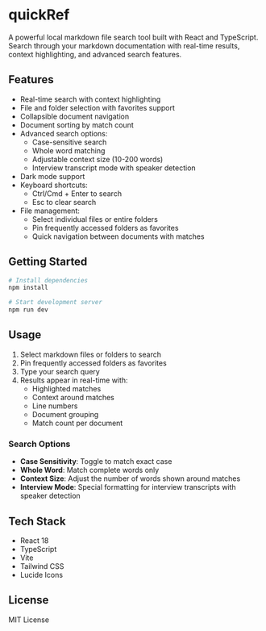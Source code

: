 # quickRef

A powerful local markdown file search tool built with React and TypeScript. Search through your markdown documentation with real-time results, context highlighting, and advanced search features.

## Features

- Real-time search with context highlighting
- File and folder selection with favorites support
- Collapsible document navigation
- Document sorting by match count
- Advanced search options:
  - Case-sensitive search
  - Whole word matching
  - Adjustable context size (10-200 words)
  - Interview transcript mode with speaker detection
- Dark mode support
- Keyboard shortcuts:
  - Ctrl/Cmd + Enter to search
  - Esc to clear search
- File management:
  - Select individual files or entire folders
  - Pin frequently accessed folders as favorites
  - Quick navigation between documents with matches

## Getting Started

```bash
# Install dependencies
npm install

# Start development server
npm run dev
```

## Usage

1. Select markdown files or folders to search
2. Pin frequently accessed folders as favorites
3. Type your search query
4. Results appear in real-time with:
   - Highlighted matches
   - Context around matches
   - Line numbers
   - Document grouping
   - Match count per document

### Search Options

- **Case Sensitivity**: Toggle to match exact case
- **Whole Word**: Match complete words only
- **Context Size**: Adjust the number of words shown around matches
- **Interview Mode**: Special formatting for interview transcripts with speaker detection

## Tech Stack

- React 18
- TypeScript
- Vite
- Tailwind CSS
- Lucide Icons

## License

MIT License